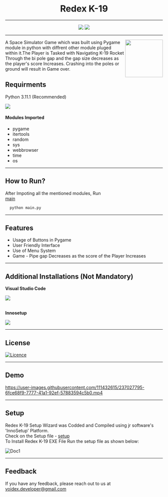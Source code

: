 <div>
      <h1 align='center'>Redex K-19</h1>
</div>

--------------------------
<div align='center'>
       <a><img src="https://img.shields.io/badge/python-3670A0?style=for-the-badge&logo=python&logoColor=ffdd54" /></a>
        <a><img src="https://img.shields.io/badge/Pygame-00A300?style=for-the-badge&logo=python&logoColor=ffdd54" /></a>
</div>

--------------------------

<img src="https://user-images.githubusercontent.com/111432615/237061190-30c3cd9d-ab51-4f85-bffc-7d810b88b52d.png" align="right" height="120px" width="120px">
<p text-align="left">A Space Simulator Game which was built using Pygame module in python with diffrent other module pluged within it.The Player is Tasked with Navigating K-19 Rocket Through the bi pole gap and the gap size decreases as the player's score Increases. Crashing into the poles or ground will result in Game over.</p>


## Requirments
Python 3.11.1 (Recommended) 

<a href="https://www.python.org/downloads/" alt="3.11.1">
        <img src="https://img.shields.io/badge/python-3670A0?style=for-the-badge&logo=python&logoColor=ffdd54" /></a>
  
<h4>Modules Imported</h4>

- pygame
- itertools
- random
- sys
- webbrowser
- time
- os
--------------------------
## How to Run?

After Impoting all the mentioned modules, Run<br>
[main](main.py)
```bash
  python main.py
```
-------------------------
## Features

- Usage of Buttons in Pygame
- User Friendly Interface
- Use of Menu System
- Game - Pipe gap Decreases as the score of the Player Increases
---------------------------
## Additional Installations (Not Mandatory)

**Visual Studio Code**  

<a href="https://code.visualstudio.com/" alt="VS Code">
        <img src="https://img.shields.io/badge/Visual%20Studio%20Code-0078d7.svg?style=for-the-badge&logo=visual-studio-code&logoColor=white" /></a><br>
<br> 

**Innosetup**      

<a href="https://jrsoftware.org/isinfo.php" alt="Innosetup">
        <img src="https://img.shields.io/badge/InnoSetup-000080?style=for-the-badge" /></a>
        
----------------------------
## License

[![Licence](https://img.shields.io/github/license/Ileriayo/markdown-badges?style=for-the-badge)](./LICENSE)

----------------------------

## Demo

https://user-images.githubusercontent.com/111432615/237027795-6fce68f9-7777-41a1-92ef-57883594c5b0.mp4

------------------------------
## Setup

Redex K-19 Setup Wizard was Codded and Compiled using jr software's 'InnoSetup' Platform.<br>
Check on the Setup file - [setup](Setup.iss) <br>
To Install Redex K-19 EXE File Run the setup file as shown below:

![Doc1](https://github.com/k-arthik-r/Redex_K-19/assets/111432615/cb3f7a23-bf8a-4a86-b09e-528b90633618)

---------------------------
## Feedback
If you have any feedback, please reach out to us at voidex.developer@gmail.com
